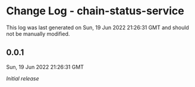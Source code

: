 # Change Log - chain-status-service

This log was last generated on Sun, 19 Jun 2022 21:26:31 GMT and should not be manually modified.

## 0.0.1
Sun, 19 Jun 2022 21:26:31 GMT

_Initial release_

